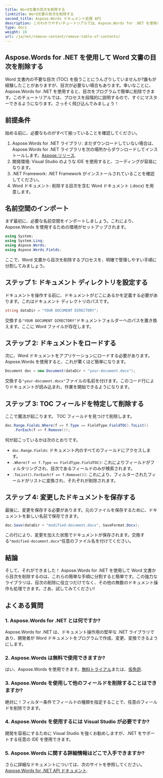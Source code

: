 ```yaml
---
title: Word文書の目次を削除する
linktitle: Word文書の目次を削除する
second_title: Aspose.Words ドキュメント処理 API
description: このわかりやすいチュートリアルでは、Aspose.Words for .NET を使用して Word 文書の目次 (TOC) を削除する方法を学びます。
type: docs
weight: 10
url: /ja/net/remove-content/remove-table-of-contents/
---
```

## Aspose.Words for .NET を使用して Word 文書の目次を削除する

Word 文書内の不要な目次 (TOC) を扱うことにうんざりしていませんか?誰もが経験したことがありますが、目次が必要ない場合もあります。幸いなことに、Aspose.Words for .NET を使用すると、目次をプログラムで簡単に削除できます。このチュートリアルでは、プロセスを段階的に説明するので、すぐにマスターできるようになります。さっそく飛び込んでみましょう！

## 前提条件

始める前に、必要なものがすべて揃っていることを確認してください。

1.  Aspose.Words for .NET ライブラリ: まだダウンロードしていない場合は、Aspose.Words for .NET ライブラリを次の場所からダウンロードしてインストールします。[Aspose.リリース](https://releases.aspose.com/words/net/).
2. 開発環境: Visual Studio のような IDE を使用すると、コーディングが容易になります。
3. .NET Framework: .NET Framework がインストールされていることを確認してください。
4. Word ドキュメント: 削除する目次を含む Word ドキュメント (.docx) を用意します。

## 名前空間のインポート

まず最初に、必要な名前空間をインポートしましょう。これにより、Aspose.Words を使用するための環境がセットアップされます。

```csharp
using System;
using System.Linq;
using Aspose.Words;
using Aspose.Words.Fields;
```

ここで、Word 文書から目次を削除するプロセスを、明確で管理しやすい手順に分割してみましょう。

## ステップ 1: ドキュメント ディレクトリを設定する

ドキュメントを操作する前に、ドキュメントがどこにあるかを定義する必要があります。これはドキュメント ディレクトリのパスです。

```csharp
string dataDir = "YOUR DOCUMENT DIRECTORY";
```

交換する`"YOUR DOCUMENT DIRECTORY"`ドキュメントフォルダーへのパスを置き換えます。ここに Word ファイルが存在します。

## ステップ 2: ドキュメントをロードする

次に、Word ドキュメントをアプリケーションにロードする必要があります。 Aspose.Words を使用すると、これが驚くほど簡単になります。

```csharp
Document doc = new Document(dataDir + "your-document.docx");
```

交換する`"your-document.docx"`ファイルの名前を付けます。このコード行によりドキュメントが読み込まれ、作業を開始できるようになります。

## ステップ 3: TOC フィールドを特定して削除する

ここで魔法が起こります。 TOC フィールドを見つけて削除します。

```csharp
doc.Range.Fields.Where(f => f.Type == FieldType.FieldTOC).ToList()
    .ForEach(f => f.Remove());
```

何が起こっているかは次のとおりです。
- `doc.Range.Fields`: ドキュメント内のすべてのフィールドにアクセスします。
- `.Where(f => f.Type == FieldType.FieldTOC)`: これによりフィールドがフィルタリングされ、目次であるフィールドのみが検索されます。
- `.ToList().ForEach(f => f.Remove())`: これにより、フィルターされたフィールドがリストに変換され、それぞれが削除されます。

## ステップ 4: 変更したドキュメントを保存する

最後に、変更を保存する必要があります。元のファイルを保存するために、ドキュメントを新しい名前で保存できます。

```csharp
doc.Save(dataDir + "modified-document.docx", SaveFormat.Docx);
```

この行により、変更を加えた状態でドキュメントが保存されます。交換する`"modified-document.docx"`任意のファイル名を付けてください。

## 結論

そして、それができました！ Aspose.Words for .NET を使用して Word 文書から目次を削除するのは、これらの簡単な手順に分割すると簡単です。この強力なライブラリは、目次の削除に役立つだけでなく、その他の無数のドキュメント操作も処理できます。さあ、試してみてください!

## よくある質問

### 1. Aspose.Words for .NET とは何ですか?

Aspose.Words for .NET は、ドキュメント操作用の堅牢な .NET ライブラリであり、開発者が Word ドキュメントをプログラムで作成、変更、変換できるようにします。

### 2. Aspose.Words は無料で使用できますか?

はい、Aspose.Words を使用できます。[無料トライアル](https://releases.aspose.com/)または、[仮免許](https://purchase.aspose.com/temporary-license/).

### 3. Aspose.Words を使用して他のフィールドを削除することはできますか?

絶対に！フィルター条件でフィールドの種類を指定することで、任意のフィールドを削除できます。

### 4. Aspose.Words を使用するには Visual Studio が必要ですか?

開発を容易にするために Visual Studio を強くお勧めしますが、.NET をサポートする任意の IDE を使用できます。

### 5. Aspose.Words に関する詳細情報はどこで入手できますか?

さらに詳細なドキュメントについては、次のサイトを参照してください。[Aspose.Words for .NET API ドキュメント](https://reference.aspose.com/words/net/).
